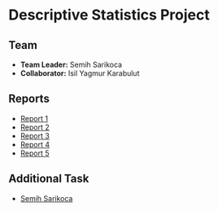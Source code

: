 # Descriptive Statistics Project

## Team

- **Team Leader:** Semih Sarikoca
- **Collaborator:** Isil Yagmur Karabulut

## Reports

- [Report 1](Task1/Report1.md)
- [Report 2](Task2/Report2.md)
- [Report 3](Task3/Report3.md)
- [Report 4](Task4/Report4.md)
- [Report 5](Task5/Report5.md)


## Additional Task
- [Semih Sarikoca](AdditionalTaskMale/main.md)
